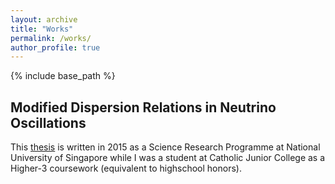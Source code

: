 ```yaml
---
layout: archive
title: "Works"
permalink: /works/
author_profile: true
---
```


{% include base_path %}

## Modified Dispersion Relations in Neutrino Oscillations

This [thesis](/SRP_Paper.pdf) is written in 2015 as a Science Research Programme at National University of Singapore while I was a student at Catholic Junior College as a Higher-3 coursework (equivalent to highschool honors).